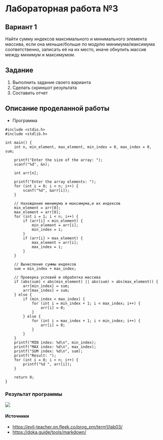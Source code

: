 # Лабораторная работа №3
## Вариант 1
Найти сумму индексов максимального и минимального элемента массива, если она меньше/больше по модулю минимума/максимума соответственно, записать её на их место, иначе обнулить массив между минимум и максимумом.

## Задание
1. Выполнить задание своего варианта
2. Сделать скриншот результата
3. Составить отчет 

## Описание проделанной работы
- Программа
```
#include <stdio.h>
#include <stdlib.h>

int main() {
    int n, min_element, max_element, min_index = 0, max_index = 0, sum;
    
    printf("Enter the size of the array: ");
    scanf("%d", &n);

    int arr[n];
    
    printf("Enter the array elements: ");
    for (int i = 0; i < n; i++) {
        scanf("%d", &arr[i]);
    }

    // Нахождение минимума и максимума,и их индексов
    min_element = arr[0];
    max_element = arr[0];
    for (int i = 1; i < n; i++) {
        if (arr[i] < min_element) {
            min_element = arr[i];
            min_index = i;
        }
        if (arr[i] > max_element) {
            max_element = arr[i];
            max_index = i;
        }
    }

    // Вычисление суммы индексов
    sum = min_index + max_index;

    // Проверка условий и обработка массива
    if (abs(sum) < abs(min_element) || abs(sum) > abs(max_element)) {
        arr[min_index] = sum;
        arr[max_index] = sum;
    } else {
        if (min_index < max_index) {
            for (int i = min_index + 1; i < max_index; i++) {
                arr[i] = 0;
            }
        } else {
            for (int i = max_index + 1; i < min_index; i++) {
                arr[i] = 0;
            }
        }
    }
    printf("MIN index: %d\n", min_index);
    printf("MAX index: %d\n", max_index);
    printf("SUM index: %d\n", sum);
    printf("Result: ");
    for (int i = 0; i < n; i++) {
        printf("%d ", arr[i]);
    }

    return 0;
}
```
### Результат программы
![](IMG_8235.png)

#### Источники
- https://evil-teacher.on.fleek.co/prog_pm/term1/lab03/
- https://doka.guide/tools/markdown/
